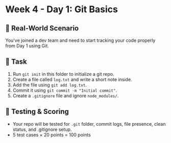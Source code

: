 # Week 4 - Day 1: Git Basics

## 🧠 Real-World Scenario
You've joined a dev team and need to start tracking your code properly from Day 1 using Git.

## 🎯 Task

1. Run `git init` in this folder to initialize a git repo.
2. Create a file called `log.txt` and write a short note inside.
3. Add the file using `git add log.txt`.
4. Commit it using `git commit -m "Initial commit"`.
5. Create a `.gitignore` file and ignore `node_modules/`.

## 🧪 Testing & Scoring
- Your repo will be tested for `.git` folder, commit logs, file presence, clean status, and .gitignore setup.
- 5 test cases × 20 points = 100 points
